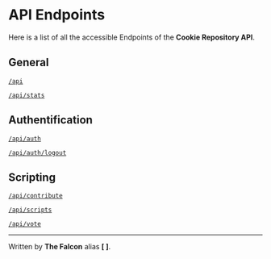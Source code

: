 # API Endpoints

Here is a list of all the accessible Endpoints of the **Cookie Repository API**.

## General

[`/api`](/api.md)

[`/api/stats`](/stats.md)

## Authentification

[`/api/auth`](/authentification.md)

[`/api/auth/logout`](/authentification.md)

## Scripting

[`/api/contribute`](/contribute.md)

[`/api/scripts`](/scripts.md)

[`/api/vote`](/vote.md)

___

Written by **The Falcon** alias **[ ]**.


